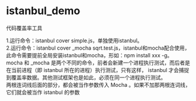 # istanbul_demo
代码覆盖率工具

1.运行命令：istanbul cover simple.js，单独使用istanbul。   
2.运行命令：istanbul cover _mocha sqrt.test.js，istanbul和mocha配合使用，此命令需要提前全局安装istanbul和mocha，形如：npm install xxx -g。      
mocha 和 _mocha 是两个不同的命令，前者会新建一个进程执行测试，而后者是在当前进程（即 istanbul 所在的进程）执行测试，只有这样， istanbul 才会捕捉到覆盖率数据。其他测试框架也是如此，必须在同一个进程执行测试。  
两根连词线后面的部分，都会被当作参数传入 Mocha 。如果不加那两根连词线，它们就会被当作 istanbul 的参数
